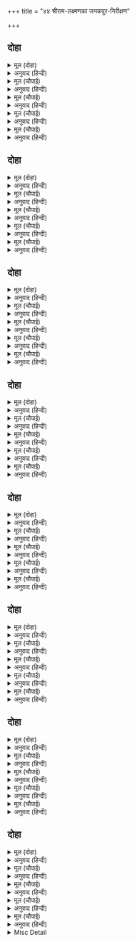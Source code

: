 +++
title = "४४ श्रीराम-लक्ष्मणका जनकपुर-निरीक्षण"

+++


## दोहा


<details><summary>मूल (दोहा)</summary>

जाइ देखि आवहु नगरु सुख निधान दोउ भाइ।  
करहु सुफल सब के नयन सुंदर बदन देखाइ॥ २१८॥
</details>

<details><summary>अनुवाद (हिन्दी)</summary>

सुखके निधान दोनों भाई जाकर नगर देख आओ। अपने सुन्दर मुख दिखलाकर सब (नगर-निवासियों) के नेत्रोंको सफल करो॥ २१८॥
</details>

<details><summary>मूल (चौपाई)</summary>

मुनि पद कमल बंदि दोउ भ्राता।  
चले लोक लोचन सुख दाता॥  
बालक बृंद देखि अति सोभा।  
लगे संग लोचन मनु लोभा॥
</details>

<details><summary>अनुवाद (हिन्दी)</summary>

सब लोकोंके नेत्रोंको सुख देनेवाले दोनों भाई मुनिके चरणकमलोंकी वन्दना करके चले। बालकोंके झुंड इन (के सौन्दर्य) की अत्यन्त शोभा देखकर साथ लग गये। उनके नेत्र और मन (इनकी माधुरीपर) लुभा गये॥ १॥
</details>

<details><summary>मूल (चौपाई)</summary>

पीत बसन परिकर कटि भाथा।  
चारु चाप सर सोहत हाथा॥  
तन अनुहरत सुचंदन खोरी।  
स्यामल गौर मनोहर जोरी॥
</details>

<details><summary>अनुवाद (हिन्दी)</summary>

(दोनों भाइयोंके) पीले रंगके वस्त्र हैं, कमरके (पीले) दुपट्टोंमें तरकस बँधे हैं। हाथोंमें सुन्दर धनुष-बाण सुशोभित हैं। (श्याम और गौर वर्णके) शरीरोंके अनुकूल (अर्थात् जिसपर जिस रंगका चन्दन अधिक फबे उसपर उसी रंगके) सुन्दर चन्दनकी खौर लगी है। साँवरे और गोरे (रंग) की मनोहर जोड़ी है॥ २॥
</details>

<details><summary>मूल (चौपाई)</summary>

केहरि कंधर बाहु बिसाला।  
उर अति रुचिर नागमनि माला॥  
सुभग सोन सरसी रुह लोचन।  
बदन मयंक तापत्रय मोचन॥
</details>

<details><summary>अनुवाद (हिन्दी)</summary>

सिंहके समान (पुष्ट) गर्दन (गलेका पिछला भाग) है; विशाल भुजाएँ हैं। (चौड़ी) छातीपर अत्यन्त सुन्दर गजमुक्ताकी माला है। सुन्दर लाल कमलके समान नेत्र हैं। तीनों तापोंसे छुड़ानेवाला चन्द्रमाके समान मुख है॥ ३॥
</details>

<details><summary>मूल (चौपाई)</summary>

कानन्हि कनक फूल छबि देहीं।  
चितवत चितहि चोरि जनु लेहीं॥  
चितवनि चारु भृकुटि बर बाँकी।  
तिलक रेख सोभा जनु चाँकी॥
</details>

<details><summary>अनुवाद (हिन्दी)</summary>

कानोंमें सोनेके कर्णफूल (अत्यन्त) शोभा दे रहे हैं और देखते ही (देखनेवालेके) चित्तको मानो चुरा लेते हैं। उनकी चितवन (दृष्टि) बड़ी मनोहर है और भौंहें तिरछी एवं सुन्दर हैं। (माथेपर) तिलककी रेखाएँ ऐसी सुन्दर हैं मानो (मूर्तिमती) शोभापर मुहर लगा दी गयी है॥ ४॥
</details>

## दोहा


<details><summary>मूल (दोहा)</summary>

रुचिर चौतनीं सुभग सिर मेचक कुंचित केस।  
नख सिख सुंदर बंधु दोउ सोभा सकल सुदेस॥ २१९॥
</details>

<details><summary>अनुवाद (हिन्दी)</summary>

सिरपर सुन्दर चौकोनी टोपियाँ (दिये) हैं, काले और घुँघराले बाल हैं। दोनों भाई नखसे लेकर शिखातक (एड़ीसे चोटीतक) सुन्दर हैं और सारी शोभा जहाँ जैसी चाहिये वैसी ही है॥ २१९॥
</details>

<details><summary>मूल (चौपाई)</summary>

देखन नगर भूपसुत आए।  
समाचार पुरबासिन्ह पाए॥  
धाए धाम काम सब त्यागी।  
मनहुँ रंक निधि लूटन लागी॥
</details>

<details><summary>अनुवाद (हिन्दी)</summary>

जब पुरवासियोंने यह समाचार पाया कि दोनों राजकुमार नगर देखनेके लिये आये हैं, तब वे सब घर-बार और सब काम-काज छोड़कर ऐसे दौड़े मानो दरिद्री (धनका) खजाना लूटने दौड़े हों॥ १॥
</details>

<details><summary>मूल (चौपाई)</summary>

निरखि सहज सुंदर दोउ भाई।  
होहिं सुखी लोचन फल पाई॥  
जुबतीं भवन झरोखन्हि लागीं।  
निरखहिं राम रूप अनुरागीं॥
</details>

<details><summary>अनुवाद (हिन्दी)</summary>

स्वभावहीसे सुन्दर दोनों भाइयोंको देखकर वे लोग नेत्रोंका फल पाकर सुखी हो रहे हैं। युवती स्त्रियाँ घरके झरोखोंसे लगी हुई प्रेमसहित श्रीरामचन्द्रजीके रूपको देख रही हैं॥ २॥
</details>

<details><summary>मूल (चौपाई)</summary>

कहहिं परसपर बचन सप्रीती।  
सखि इन्ह कोटि काम छबि जीती॥  
सुर नर असुर नाग मुनि माहीं।  
सोभा असि कहुँ सुनिअति नाहीं॥
</details>

<details><summary>अनुवाद (हिन्दी)</summary>

वे आपसमें बड़े प्रेमसे बातें कर रही हैं—हे सखी! इन्होंने करोड़ों कामदेवोंकी छबिको जीत लिया है। देवता, मनुष्य, असुर, नाग और मुनियोंमें ऐसी शोभा तो कहीं सुननेमें भी नहीं आती॥३॥
</details>

<details><summary>मूल (चौपाई)</summary>

बिष्नु चारि भुज बिधि मुख चारी।  
बिकट बेष मुख पंच पुरारी॥  
अपर देउ अस कोउ न आही।  
यह छबि सखी पटतरिअ जाही॥
</details>

<details><summary>अनुवाद (हिन्दी)</summary>

भगवान् विष्णुके चार भुजाएँ हैं, ब्रह्माजीके चार मुख हैं, शिवजीका विकट (भयानक) वेष है और उनके पाँच मुँह हैं। हे सखी! दूसरा देवता भी कोई ऐसा नहीं है जिसके साथ इस छबिकी उपमा दी जाय॥ ४॥
</details>

## दोहा


<details><summary>मूल (दोहा)</summary>

बय किसोर सुषमा सदन स्याम गौर सुख धाम।  
अंग अंग पर वारिअहिं कोटि कोटि सत काम॥ २२०॥
</details>

<details><summary>अनुवाद (हिन्दी)</summary>

इनकी किशोर अवस्था है, ये सुन्दरताके घर, साँवले और गोरे रंगके तथा सुखके धाम हैं। इनके अङ्ग-अङ्गपर करोड़ों-अरबों कामदेवोंको निछावर कर देना चाहिये॥ २२०॥
</details>

<details><summary>मूल (चौपाई)</summary>

कहहु सखी अस को तनुधारी।  
जो न मोह यह रूप निहारी॥  
कोउ सप्रेम बोली मृदु बानी।  
जो मैं सुना सो सुनहु सयानी॥
</details>

<details><summary>अनुवाद (हिन्दी)</summary>

हे सखी! (भला) कहो तो ऐसा कौन शरीरधारी होगा जो इस रूपको देखकर मोहित न हो जाय (अर्थात् यह रूप जड़-चेतन सबको मोहित करनेवाला है)। (तब) कोई दूसरी सखी प्रेमसहित कोमल वाणीसे बोली—हे सयानी! मैंने जो सुना है उसे सुनो—॥ १॥
</details>

<details><summary>मूल (चौपाई)</summary>

ए दोऊ दसरथ के ढोटा।  
बाल मरालन्हि के कल जोटा॥  
मुनि कौसिक मख के रखवारे।  
जिन्ह रन अजिर निसाचर मारे॥
</details>

<details><summary>अनुवाद (हिन्दी)</summary>

ये दोनों (राजकुमार) महाराज दशरथजीके पुत्र हैं। बाल राजहंसोंका-सा सुन्दर जोड़ा है। ये मुनि विश्वामित्रके यज्ञकी रक्षा करनेवाले हैं, इन्होंने युद्धके मैदानमें राक्षसोंको मारा है॥ २॥
</details>

<details><summary>मूल (चौपाई)</summary>

स्याम गात कल कंज बिलोचन।  
जो मारीच सुभुज मदु मोचन॥  
कौसल्या सुत सो सुख खानी।  
नामु रामु धनु सायक पानी॥
</details>

<details><summary>अनुवाद (हिन्दी)</summary>

जिनका श्याम शरीर और सुन्दर कमल-जैसे नेत्र हैं, जो मारीच और सुबाहुके मदको चूर करनेवाले और सुखकी खान हैं और जो हाथमें धनुष-बाण लिये हुए हैं, वे कौसल्याजीके पुत्र हैं; इनका नाम राम है॥ ३॥
</details>

<details><summary>मूल (चौपाई)</summary>

गौर किसोर बेषु बर काछें।  
कर सर चाप राम के पाछें॥  
लछिमनु नामु राम लघु भ्राता।  
सुनु सखि तासु सुमित्रा माता॥
</details>

<details><summary>अनुवाद (हिन्दी)</summary>

जिनका रंग गोरा और किशोर अवस्था है और जो सुन्दर वेष बनाये और हाथमें धनुष-बाण लिये श्रीरामजीके पीछे-पीछे चल रहे हैं, वे इनके छोटे भाई हैं; उनका नाम लक्ष्मण है। हे सखी! सुनो, उनकी माता सुमित्रा हैं॥४॥
</details>

## दोहा


<details><summary>मूल (दोहा)</summary>

बिप्रकाजु करि बंधु दोउ मग मुनिबधू उधारि।  
आए देखन चापमख सुनि हरषीं सब नारि॥ २२१॥
</details>

<details><summary>अनुवाद (हिन्दी)</summary>

दोनों भाई ब्राह्मण विश्वामित्रका काम करके और रास्तेमें मुनि गौतमकी स्त्री अहल्याका उद्धार करके यहाँ धनुषयज्ञ देखने आये हैं। यह सुनकर सब स्त्रियाँ प्रसन्न हुईं॥ २२१॥
</details>

<details><summary>मूल (चौपाई)</summary>

देखि राम छबि कोउ एक कहई।  
जोगु जानकिहि यह बरु अहई॥  
जौं सखि इन्हहि देख नरनाहू।  
पन परिहरि हठि करइ बिबाहू॥
</details>

<details><summary>अनुवाद (हिन्दी)</summary>

श्रीरामचन्द्रजीकी छबि देखकर कोई एक (दूसरी सखी) कहने लगी—यह वर जानकीके योग्य है। हे सखी! यदि कहीं राजा इन्हें देख ले, तो प्रतिज्ञा छोड़कर हठपूर्वक इन्हींसे विवाह कर देगा॥ १॥
</details>

<details><summary>मूल (चौपाई)</summary>

कोउ कह ए भूपति पहिचाने।  
मुनि समेत सादर सनमाने॥  
सखि परंतु पनु राउ न तजई।  
बिधि बस हठि अबिबेकहि भजई॥
</details>

<details><summary>अनुवाद (हिन्दी)</summary>

किसीने कहा—राजाने इन्हें पहचान लिया है और मुनिके सहित इनका आदरपूर्वक सम्मान किया है। परन्तु हे सखी! राजा अपना प्रण नहीं छोड़ता। वह होनहारके वशीभूत होकर हठपूर्वक अविवेकका ही आश्रय लिये हुए है (प्रणपर अड़े रहनेकी मूर्खता नहीं छोड़ता)॥ २॥
</details>

<details><summary>मूल (चौपाई)</summary>

कोउ कह जौं भल अहइ बिधाता।  
सब कहँ सुनिअ उचित फलदाता॥  
तौ जानकिहि मिलिहि बरु एहू।  
नाहिन आलि इहाँ संदेहू॥
</details>

<details><summary>अनुवाद (हिन्दी)</summary>

कोई कहती है—यदि विधाता भले हैं और सुना जाता है कि वे सबको उचित फल देते हैं, तो जानकीजीको यही वर मिलेगा। हे सखी! इसमें सन्देह नहीं है॥ ३॥
</details>

<details><summary>मूल (चौपाई)</summary>

जौं बिधि बस अस बनै सँजोगू।  
तौ कृतकृत्य होइ सब लोगू॥  
सखि हमरें आरति अति तातें।  
कबहुँक ए आवहिं एहि नातें॥
</details>

<details><summary>अनुवाद (हिन्दी)</summary>

जो दैवयोगसे ऐसा संयोग बन जाय, तो हम सब लोग कृतार्थ हो जायँ। हे सखी! मेरे तो इसीसे इतनी अधिक आतुरता हो रही है कि इसी नाते कभी ये यहाँ आवेंगे॥ ४॥
</details>

## दोहा


<details><summary>मूल (दोहा)</summary>

नाहिं त हम कहुँ सुनहु सखि इन्ह कर दरसनु दूरि।  
यह संघटु तब होइ जब पुन्य पुराकृत भूरि॥ २२२॥
</details>

<details><summary>अनुवाद (हिन्दी)</summary>

नहीं तो (विवाह न हुआ तो) हे सखी! सुनो, हमको इनके दर्शन दुर्लभ हैं। यह संयोग तभी हो सकता है जब हमारे पूर्वजन्मोंके बहुत पुण्य हों॥ २२२॥
</details>

<details><summary>मूल (चौपाई)</summary>

बोली अपर कहेहु सखि नीका।  
एहिं बिआह अति हित सबही का॥  
कोउ कह संकर चाप कठोरा।  
ए स्यामल मृदु गात किसोरा॥
</details>

<details><summary>अनुवाद (हिन्दी)</summary>

दूसरीने कहा—हे सखी! तुमने बहुत अच्छा कहा। इस विवाहसे सभीका परम हित है। किसीने कहा—शङ्करजीका धनुष कठोर है और ये साँवले राजकुमार कोमल शरीरके बालक हैं॥ १॥
</details>

<details><summary>मूल (चौपाई)</summary>

सबु असमंजस अहइ सयानी।  
यह सुनि अपर कहइ मृदु बानी॥  
सखि इन्ह कहँ कोउ कोउ अस कहहीं।  
बड़ प्रभाउ देखत लघु अहहीं॥
</details>

<details><summary>अनुवाद (हिन्दी)</summary>

हे सयानी! सब असमंजस ही है। यह सुनकर दूसरी सखी कोमल वाणीसे कहने लगी—हे सखी! इनके सम्बन्धमें कोई-कोई ऐसा कहते हैं कि ये देखनेमें तो छोटे हैं, पर इनका प्रभाव बहुत बड़ा है॥ २॥
</details>

<details><summary>मूल (चौपाई)</summary>

परसि जासु पद पंकज धूरी।  
तरी अहल्या कृत अघ भूरी॥  
सो कि रहिहि बिनु सिव धनु तोरें।  
यह प्रतीति परिहरिअ न भोरें॥
</details>

<details><summary>अनुवाद (हिन्दी)</summary>

जिनके चरणकमलोंकी धूलिका स्पर्श पाकर अहल्या तर गयी, जिसने बड़ा भारी पाप किया था, वे क्या शिवजीका धनुष बिना तोड़े रहेंगे। इस विश्वासको भूलकर भी नहीं छोड़ना चाहिये॥ ३॥
</details>

<details><summary>मूल (चौपाई)</summary>

जेहिं बिरंचि रचि सीय सँवारी।  
तेहिं स्यामल बरु रचेउ बिचारी॥  
तासु बचन सुनि सब हरषानीं।  
ऐसेइ होउ कहहिं मृदु बानीं॥
</details>

<details><summary>अनुवाद (हिन्दी)</summary>

जिस ब्रह्माने सीताको सँवारकर (बड़ी चतुराईसे) रचा है, उसीने विचारकर साँवला वर भी रच रखा है। उसके ये वचन सुनकर सब हर्षित हुईं और कोमल वाणीसे कहने लगीं—ऐसा ही हो॥ ४॥
</details>

## दोहा


<details><summary>मूल (दोहा)</summary>

हियँ हरषहिं बरषहिं सुमन सुमुखि सुलोचनि बृंद।  
जाहिं जहाँ जहँ बंधु दोउ तहँ तहँ परमानंद॥ २२३॥
</details>

<details><summary>अनुवाद (हिन्दी)</summary>

सुन्दर मुख और सुन्दर नेत्रोंवाली स्त्रियाँ समूह-की-समूह हृदयमें हर्षित होकर फूल बरसा रही हैं। जहाँ-जहाँ दोनों भाई जाते हैं, वहाँ-वहाँ परम आनन्द छा जाता है॥ २२३॥
</details>

<details><summary>मूल (चौपाई)</summary>

पुर पूरब दिसि गे दोउ भाई।  
जहँ धनुमख हित भूमि बनाई॥  
अति बिस्तार चारु गच ढारी।  
बिमल बेदिका रुचिर सँवारी॥
</details>

<details><summary>अनुवाद (हिन्दी)</summary>

दोनों भाई नगरके पूरब ओर गये; जहाँ धनुषयज्ञके लिये (रंग) भूमि बनायी गयी थी। बहुत लंबा-चौड़ा सुन्दर ढाला हुआ पक्का आँगन था, जिसपर सुन्दर और निर्मल वेदी सजायी गयी थी॥ १॥
</details>

<details><summary>मूल (चौपाई)</summary>

चहुँ दिसि कंचन मंच बिसाला।  
रचे जहाँ बैठहिं महिपाला॥  
तेहि पाछें समीप चहुँ पासा।  
अपर मंच मंडली बिलासा॥
</details>

<details><summary>अनुवाद (हिन्दी)</summary>

चारों ओर सोनेके बड़े-बड़े मंच बने थे, जिनपर राजा लोग बैठेंगे। उनके पीछे समीप ही चारों ओर दूसरे मचानोंका मण्डलाकार घेरा सुशोभित था॥ २॥
</details>

<details><summary>मूल (चौपाई)</summary>

कछुक ऊँचि सब भाँति सुहाई।  
बैठहिं नगर लोग जहँ जाई॥  
तिन्ह के निकट बिसाल सुहाए।  
धवल धाम बहुबरन बनाए॥
</details>

<details><summary>अनुवाद (हिन्दी)</summary>

वह कुछ ऊँचा था और सब प्रकारसे सुन्दर था, जहाँ जाकर नगरके लोग बैठेंगे। उन्हींके पास विशाल एवं सुन्दर सफेद मकान अनेक रंगोंके बनाये गये हैं,॥ ३॥
</details>

<details><summary>मूल (चौपाई)</summary>

जहँ बैठें देखहिं सब नारी।  
जथाजोगु निज कुल अनुहारी॥  
पुर बालक कहि कहि मृदु बचना।  
सादर प्रभुहि देखावहिं रचना॥
</details>

<details><summary>अनुवाद (हिन्दी)</summary>

जहाँ अपने-अपने कुलके अनुसार सब स्त्रियाँ यथायोग्य (जिसको जहाँ बैठना उचित है) बैठकर देखेंगी। नगरके बालक कोमल वचन कह-कहकर आदरपूर्वक प्रभु श्रीरामचन्द्रजीको (यज्ञशालाकी) रचना दिखला रहे हैं॥ ४॥
</details>

## दोहा


<details><summary>मूल (दोहा)</summary>

सब सिसु एहि मिस प्रेमबस परसि मनोहर गात।  
तन पुलकहिं अति हरषु हियँ देखि देखि दोउ भ्रात॥ २२४॥
</details>

<details><summary>अनुवाद (हिन्दी)</summary>

सब बालक इसी बहाने प्रेमके वश होकर श्रीरामजीके मनोहर अङ्गोंको छूकर शरीरसे पुलकित हो रहे हैं और दोनों भाइयोंको देख-देखकर उनके हृदयमें अत्यन्त हर्ष हो रहा है॥ २२४॥
</details>

<details><summary>मूल (चौपाई)</summary>

सिसु सब राम प्रेमबस जाने।  
प्रीति समेत निकेत बखाने॥  
निज निज रुचि सब लेहिं बोलाई।  
सहित सनेह जाहिं दोउ भाई॥
</details>

<details><summary>अनुवाद (हिन्दी)</summary>

श्रीरामचन्द्रजीने सब बालकोंको प्रेमके वश जानकर (यज्ञभूमिके) स्थानोंकी प्रेमपूर्वक प्रशंसा की। (इससे बालकोंका उत्साह, आनन्द और प्रेम और भी बढ़ गया, जिससे) वे सब अपनी-अपनी रुचिके अनुसार उन्हें बुला लेते हैं और (प्रत्येकके बुलानेपर) दोनों भाई प्रेमसहित उनके पास चले जाते हैं॥ १॥
</details>

<details><summary>मूल (चौपाई)</summary>

राम देखावहिं अनुजहि रचना।  
कहि मृदु मधुर मनोहर बचना॥  
लव निमेष महुँ भुवन निकाया।  
रचइ जासु अनुसासन माया॥
</details>

<details><summary>अनुवाद (हिन्दी)</summary>

कोमल, मधुर और मनोहर वचन कहकर श्रीरामजी अपने छोटे भाई लक्ष्मणको (यज्ञभूमिकी) रचना दिखलाते हैं। जिनकी आज्ञा पाकर माया लव निमेष (पलक गिरनेके चौथाई समय) में ब्रह्माण्डोंके समूह रच डालती है,॥ २॥
</details>

<details><summary>मूल (चौपाई)</summary>

भगति हेतु सोइ दीनदयाला।  
चितवत चकित धनुष मखसाला॥  
कौतुक देखि चले गुरु पाहीं।  
जानि बिलंबु त्रास मन माहीं॥
</details>

<details><summary>अनुवाद (हिन्दी)</summary>

वही दीनोंपर दया करनेवाले श्रीरामजी भक्तिके कारण धनुषयज्ञशालाको चकित होकर (आश्चर्यके साथ) देख रहे हैं। इस प्रकार सब कौतुक (विचित्र रचना) देखकर वे गुरुके पास चले। देर हुई जानकर उनके मनमें डर है॥ ३॥
</details>

<details><summary>मूल (चौपाई)</summary>

जासु त्रास डर कहुँ डर होई।  
भजन प्रभाउ देखावत सोई॥  
कहि बातें मृदु मधुर सुहाईं।  
किए बिदा बालक बरिआईं॥
</details>

<details><summary>अनुवाद (हिन्दी)</summary>

जिनके भयसे डरको भी डर लगता है, वही प्रभु भजनका प्रभाव (जिसके कारण ऐसे महान् प्रभु भी भयका नाटॺ करते हैं) दिखला रहे हैं। उन्होंने कोमल, मधुर और सुन्दर बातें कहकर बालकोंको जबर्दस्ती विदा किया॥ ४॥
</details>

## दोहा


<details><summary>मूल (दोहा)</summary>

सभय सप्रेम बिनीत अति सकुच सहित दोउ भाइ।  
गुर पद पंकज नाइ सिर बैठे आयसु पाइ॥ २२५॥
</details>

<details><summary>अनुवाद (हिन्दी)</summary>

फिर भय, प्रेम, विनय और बड़े संकोचके साथ दोनों भाई गुरुके चरणकमलोंमें सिर नवाकर आज्ञा पाकर बैठे॥ २२५॥
</details>

<details><summary>मूल (चौपाई)</summary>

निसि प्रबेस मुनि आयसु दीन्हा।  
सबहीं संध्या बंदनु कीन्हा॥  
कहत कथा इतिहास पुरानी।  
रुचिर रजनि जुग जाम सिरानी॥
</details>

<details><summary>अनुवाद (हिन्दी)</summary>

रात्रिका प्रवेश होते ही (सन्ध्याके समय) मुनिने आज्ञा दी, तब सबने सन्ध्यावन्दन किया। फिर प्राचीन कथाएँ तथा इतिहास कहते-कहते सुन्दर रात्रि दो पहर बीत गयी॥ १॥
</details>

<details><summary>मूल (चौपाई)</summary>

मुनिबर सयन कीन्हि तब जाई।  
लगे चरन चापन दोउ भाई॥  
जिन्ह के चरन सरोरुह लागी।  
करत बिबिध जप जोग बिरागी॥
</details>

<details><summary>अनुवाद (हिन्दी)</summary>

तब श्रेष्ठ मुनिने जाकर शयन किया। दोनों भाई उनके चरण दबाने लगे जिनके चरणकमलोंके (दर्शन एवं स्पर्शके) लिये वैराग्यवान् पुरुष भी भाँति-भाँतिके जप और योग करते हैं,॥ २॥
</details>

<details><summary>मूल (चौपाई)</summary>

तेइ दोउ बंधु प्रेम जनु जीते।  
गुर पद कमल पलोटत प्रीते॥  
बार बार मुनि अग्या दीन्ही।  
रघुबर जाइ सयन तब कीन्ही॥
</details>

<details><summary>अनुवाद (हिन्दी)</summary>

वे ही दोनों भाई मानो प्रेमसे जीते हुए प्रेमपूर्वक गुरुजीके चरणकमलोंको दबा रहे हैं। मुनिने बार-बार आज्ञा दी, तब श्रीरघुनाथजीने जाकर शयन किया॥ ३॥
</details>

<details><summary>मूल (चौपाई)</summary>

चापत चरन लखनु उर लाएँ।  
सभय सप्रेम परम सचु पाएँ॥  
पुनि पुनि प्रभु कह सोवहु ताता।  
पौढ़े धरि उर पद जलजाता॥
</details>

<details><summary>अनुवाद (हिन्दी)</summary>

श्रीरामजीके चरणोंको हृदयसे लगाकर भय और प्रेमसहित परम सुखका अनुभव करते हुए लक्ष्मणजी उनको दबा रहे हैं। प्रभु श्रीरामचन्द्रजीने बार-बार कहा—हे तात! (अब) सो जाओ। तब वे उन चरणकमलोंको हृदयमें धरकर लेट रहे॥ ४॥
</details>

<details><summary>Misc Detail</summary>


</details>
